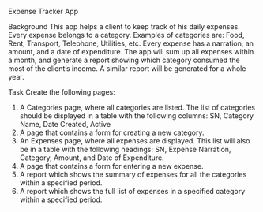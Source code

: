 Expense Tracker App

Background
This app helps a client to keep track of his daily expenses. Every expense belongs to a category. Examples of categories are: Food, Rent, Transport, Telephone, Utilities, etc. Every expense has a narration, an amount, and a date of expenditure. The app will sum up all expenses within a month, and generate a report showing which category consumed the most of the client’s income. A similar report will be generated for a whole year.

Task
Create the following pages:
1. A Categories page, where all categories are listed. The list of categories should be displayed in a table with the following columns: SN, Category Name, Date Created, Active
2. A page that contains a form for creating a new category.
3. An Expenses page, where all expenses are displayed. This list will also be in a table with the following headings: SN, Expense Narration, Category, Amount, and Date of Expenditure.
4. A page that contains a form for entering a new expense.
5. A report which shows the summary of expenses for all the categories within a specified period.
6. A report which shows the full list of expenses in a specified category within a specified period.